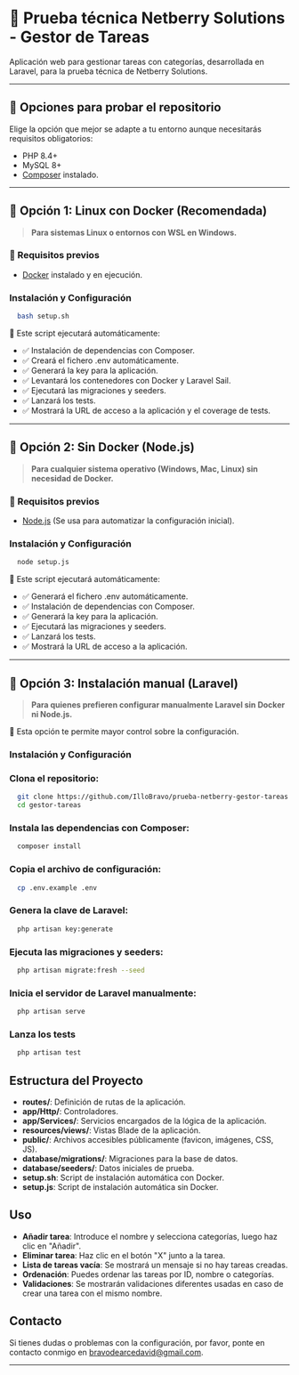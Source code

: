 # 📝 Prueba técnica Netberry Solutions - Gestor de Tareas

Aplicación web para gestionar tareas con categorías, desarrollada en Laravel, para la prueba técnica de Netberry Solutions.

---

## 🚀 Opciones para probar el repositorio

Elige la opción que mejor se adapte a tu entorno aunque necesitarás requisitos obligatorios:

- PHP 8.4+
- MySQL 8+
- [Composer](https://getcomposer.org/) instalado.

---

## 🔹 **Opción 1: Linux con Docker (Recomendada)**
> **Para sistemas Linux o entornos con WSL en Windows.**

### **🔧 Requisitos previos**
- [Docker](https://www.docker.com/) instalado y en ejecución.

### Instalación y Configuración

```bash
  bash setup.sh
```

📌 Este script ejecutará automáticamente: 
- ✅ Instalación de dependencias con Composer.
- ✅ Creará el fichero .env automáticamente.
- ✅ Generará la key para la aplicación.
- ✅ Levantará los contenedores con Docker y Laravel Sail.
- ✅ Ejecutará las migraciones y seeders.
- ✅ Lanzará los tests.
- ✅ Mostrará la URL de acceso a la aplicación y el coverage de tests.

---

## 🔹 **Opción 2: Sin Docker (Node.js)**
> **Para cualquier sistema operativo (Windows, Mac, Linux) sin necesidad de Docker.**

### **🔧 Requisitos previos**
- [Node.js](https://nodejs.org/) (Se usa para automatizar la configuración inicial).

### Instalación y Configuración

```bash
  node setup.js
```

📌 Este script ejecutará automáticamente: 
- ✅ Generará el fichero .env automáticamente.
- ✅ Instalación de dependencias con Composer.
- ✅ Generará la key para la aplicación.
- ✅ Ejecutará las migraciones y seeders.
- ✅ Lanzará los tests.
- ✅ Mostrará la URL de acceso a la aplicación.

---

## 🔹 **Opción 3: Instalación manual (Laravel)**
> **Para quienes prefieren configurar manualmente Laravel sin Docker ni Node.js.**

📌 Esta opción te permite mayor control sobre la configuración.
### Instalación y Configuración

### Clona el repositorio:
```bash
  git clone https://github.com/IlloBravo/prueba-netberry-gestor-tareas
  cd gestor-tareas
```

###  Instala las dependencias con Composer:
```bash
  composer install
```

###  Copia el archivo de configuración:
```bash
  cp .env.example .env
```

###  Genera la clave de Laravel:
```bash
  php artisan key:generate
```

###  Ejecuta las migraciones y seeders:
```bash
  php artisan migrate:fresh --seed
```

###  Inicia el servidor de Laravel manualmente:
```bash
  php artisan serve
```

###  Lanza los tests
```bash
  php artisan test
```

## Estructura del Proyecto

- **routes/**: Definición de rutas de la aplicación.
- **app/Http/**: Controladores.
- **app/Services/**: Servicios encargados de la lógica de la aplicación.
- **resources/views/**: Vistas Blade de la aplicación.
- **public/**: Archivos accesibles públicamente (favicon, imágenes, CSS, JS).
- **database/migrations/**: Migraciones para la base de datos.
- **database/seeders/**: Datos iniciales de prueba.
- **setup.sh**: Script de instalación automática con Docker.
- **setup.js**: Script de instalación automática sin Docker.

## Uso

- **Añadir tarea**: Introduce el nombre y selecciona categorías, luego haz clic en "Añadir".
- **Eliminar tarea**: Haz clic en el botón "X" junto a la tarea.
- **Lista de tareas vacía**: Se mostrará un mensaje si no hay tareas creadas.
- **Ordenación**: Puedes ordenar las tareas por ID, nombre o categorías.
- **Validaciones**: Se mostrarán validaciones diferentes usadas en caso de crear una tarea con el mismo nombre.

## Contacto

Si tienes dudas o problemas con la configuración, por favor, ponte en contacto conmigo en bravodearcedavid@gmail.com.

---
